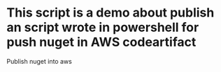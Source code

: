 # This script is a demo about publish an script wrote in powershell for push nuget in AWS codeartifact

Publish nuget into aws
